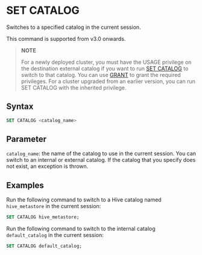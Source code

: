 # SET CATALOG

Switches to a specified catalog in the current session.

This command is supported from v3.0 onwards.

> **NOTE**
>
> For a newly deployed cluster, you must have the USAGE privilege on the destination external catalog if you want to run [SET CATALOG](../sql-reference/sql-statements/data-definition/SET_CATALOG.md) to switch to that catalog. You can use [GRANT](../sql-reference/sql-statements/account-management/GRANT.md) to grant the required privileges. For a cluster upgraded from an earlier version, you can run SET CATALOG with the inherited privilege.

## Syntax

```SQL
SET CATALOG <catalog_name>
```

## Parameter

`catalog_name`: the name of the catalog to use in the current session. You can switch to an internal or external catalog. If the catalog that you specify does not exist, an exception is thrown.

## Examples

Run the following command to switch to a Hive catalog named `hive_metastore` in the current session:

```SQL
SET CATALOG hive_metastore;
```

Run the following command to switch to the internal catalog `default_catalog` in the current session:

```SQL
SET CATALOG default_catalog;
```

